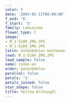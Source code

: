 ```yaml
---
color: Y
date: '2003-05-11T00:00:00'
f_end: '6'
f_start: '5'
family: Lamiaceae
flower_type: C
image:
- M_1-5180_IMG.JPG
- M_1-5184_IMG.JPG
latin: Galeobdolon montanum
lead: M_1-5184_IMG.JPG
lead_sample: false
name: index.en
order: Galeobdolon
parallel: false
petals: '5'
petals_joined: false
star_shape: false
title: Yellow Archangel
---
```

